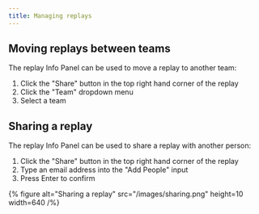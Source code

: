 ```yaml
---
title: Managing replays
---
```


## Moving replays between teams

The replay Info Panel can be used to move a replay to another team:

1. Click the "Share" button in the top right hand corner of the replay
2. Click the "Team" dropdown menu
3. Select a team

## Sharing a replay

The replay Info Panel can be used to share a replay with another person:

1. Click the "Share" button in the top right hand corner of the replay
2. Type an email address into the "Add People" input
3. Press Enter to confirm

{% figure
    alt="Sharing a replay"
    src="/images/sharing.png"
    height=10
    width=640
/%}
